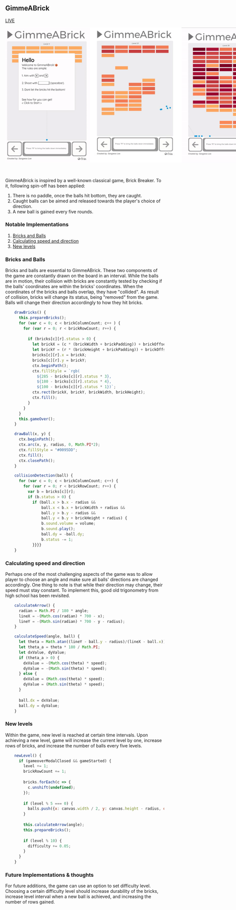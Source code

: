 ## GimmeABrick
[LIVE](http://sangwlee.com/GimmeABrick/)

<div style="display: flex; justify-content: space-between;">
<img src="./images/gamestart.gif" width="269">
<img src="./images/manyballs.gif" width="290">
<img src="./images/gameover.gif" width="278">
</div>
<br/>
<br/>

GimmeABrick is inspired by a well-known classical game, Brick Breaker. To it, following spin-off has been applied:

1. There is no paddle, once the balls hit bottom, they are caught.
2. Caught balls can be aimed and released towards the player's choice of direction.
3. A new ball is gained every five rounds.

### Notable Implementations

  1. [Bricks and Balls](#bricks-and-balls)
  2. [Calculating speed and direction](#calculating-speed-and-direction)
  3. [New levels](#new-levels)

### Bricks and Balls

Bricks and balls are essential to GimmeABrick. These two components of the game are constantly drawn on the board in an interval.
While the balls are in motion, their collision with bricks are constantly tested by checking if the balls' coordinates are within the bricks' coordinates.
When the coordinates of the bricks and balls overlap, they have "collided". As result of collision, bricks will change its status, being "removed" from the game. Balls will change their direction accordingly to how they hit bricks.

```javascript
    drawBricks() {
      this.prepareBricks();
      for (var c = 0; c < brickColumnCount; c++ ) {
        for (var r = 0; r < brickRowCount; r++) {

          if (bricks[c][r].status > 0) {
            let brickX = (c * (brickWidth + brickPadding)) + brickOffsetLeft;
            let brickY = (r * (brickHeight + brickPadding)) + brickOffsetTop;
            bricks[c][r].x = brickX;
            bricks[c][r].y = brickY;
            ctx.beginPath();
            ctx.fillStyle = `rgb(
              ${285 - bricks[c][r].status * 3},
              ${180 - bricks[c][r].status * 4},
              ${100 - bricks[c][r].status * 1})`;
            ctx.rect(brickX, brickY, brickWidth, brickHeight);
            ctx.fill();
          }
        }
      }
      this.gameOver();
    }
```

```javascript
    drawBall(x, y) {
      ctx.beginPath();
      ctx.arc(x, y, radius, 0, Math.PI*2);
      ctx.fillStyle = "#0095DD";
      ctx.fill();
      ctx.closePath();
    }
```

```javascript
    collisionDetection(ball) {
      for (var c = 0; c < brickColumnCount; c++) {
        for (var r = 0; r < brickRowCount; r++) {
          var b = bricks[c][r];
          if (b.status > 0) {
            if (ball.x > b.x - radius &&
                ball.x < b.x + brickWidth + radius &&
                ball.y > b.y - radius &&
                ball.y < b.y + brickHeight + radius) {
                b.sound.volume = volume;
                b.sound.play();
                ball.dy = -ball.dy;
                b.status -= 1;
            }}}}
    }
```
### Calculating speed and direction

Perhaps one of the most challenging aspects of the game was to allow player to choose an angle and make sure all balls' directions are changed accordingly. One thing to note is that while their direction may change, their speed must stay constant. To implement this, good old trigonometry from high school has been revisited.

```javascript
    calculateArrow() {
      radian = Math.PI / 180 * angle;
      lineX = -(Math.cos(radian) * 700 - x);
      lineY = -(Math.sin(radian) * 700 - y - radius);
    }
```

```javascript
    calculateSpeed(angle, ball) {
      let theta = Math.atan((lineY - ball.y - radius)/(lineX - ball.x));
      let theta_a = theta * 180 / Math.PI;
      let dxValue, dyValue;
      if (theta_a > 0) {
        dxValue = -(Math.cos(theta) * speed);
        dyValue = -(Math.sin(theta) * speed);
      } else {
        dxValue = (Math.cos(theta) * speed);
        dyValue = (Math.sin(theta) * speed);
      }

      ball.dx = dxValue;
      ball.dy = dyValue;
    }
```
### New levels

Within the game, new level is reached at certain time intervals. Upon achieving a new level, game will increase the current level by one, increase rows of bricks, and increase the number of balls every five levels.

```javascript
    newLevel() {
      if (gameoverModalClosed && gameStarted) {
        level += 1;
        brickRowCount += 1;

        bricks.forEach(c => {
          c.unshift(undefined);
        });

        if (level % 5 === 0) {
          balls.push({x: canvas.width / 2, y: canvas.height - radius, dx: 0, dy: 0, sound:  new Audio('./sounds/bounce_sound.mp3')});
        }

        this.calculateArrow(angle);
        this.prepareBricks();

        if (level % 10) {
          difficulty += 0.05;
        }
      }
    }
```

### Future Implementations & thoughts
For future additions, the game can use an option to set difficulty level. Choosing a certain difficulty level should increase durability of the bricks, increase level interval when a new ball is achieved, and increasing the number of rows gained.
